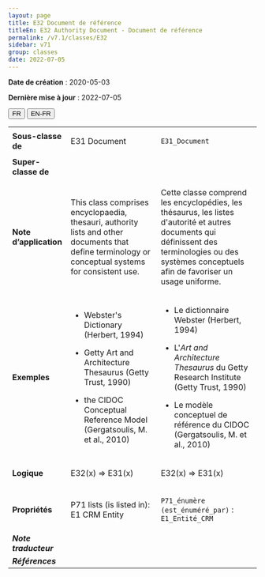 ```yaml
---
layout: page
title: E32 Document de référence
titleEn: E32 Authority Document - Document de référence
permalink: /v7.1/classes/E32
sidebar: v71
group: classes
date: 2022-07-05
---
```


**Date de création** : 2020-05-03

**Dernière mise à jour** : 2022-07-05

<div class="lang-buttons">
  <button id="fr" class="activate">FR</button>
  <button id="en-fr">EN-FR</button>
</div>

<table>
				<tbody>
				<tr>
					<td><strong>Sous-classe de</strong></td>
					<td class="en"><p>E31 Document</p>
							</td>
						<td><p><code class="language-plaintext highlighter-rouge">E31_Document</code></p>
							</td>
						</tr>
					<tr>
					<td><strong>Super-classe de</strong></td>
					<td class="en"><p></p>
							</td>
						<td><p></p>
							</td>
						</tr>
					<tr>
					<td><strong>Note d’application</strong></td>
					<td class="en"><p>This class comprises encyclopaedia, thesauri, authority lists and other documents that define terminology or conceptual systems for consistent use.</p>
							</td>
						<td><p>Cette classe comprend les encyclopédies, les thésaurus, les listes d'autorité et autres documents qui définissent des terminologies ou des systèmes conceptuels afin de favoriser un usage uniforme.</p>
							</td>
						</tr>
					<tr>
					<td><strong>Exemples</strong></td>
					<td class="en"><ul><li><p>Webster's Dictionary (Herbert, 1994)</p>
							</li>
									<li><p>Getty Art and Architecture Thesaurus (Getty Trust, 1990)</p>
							</li>
										<li><p>the CIDOC Conceptual Reference Model (Gergatsoulis, M. et al., 2010)</p>
							</li></ul>
										</td>
						<td><ul><li><p>Le dictionnaire Webster (Herbert, 1994)</p>
							</li>
									<li><p>L'<em>Art and Architecture Thesaurus</em> du Getty Research Institute (Getty Trust, 1990)</p>
							</li>
										<li><p>Le  modèle conceptuel de référence du CIDOC (Gergatsoulis, M. et al., 2010)</p>
							</li></ul>
										</td>
						</tr>
					<tr>
					<td><strong>Logique</strong></td>
					<td class="en"><p>E32(x) ⇒ E31(x)</p>
							</td>
						<td><p>E32(x) ⇒ E31(x)</p>
							</td>
						</tr>
					<tr>
					<td><strong>Propriétés</strong></td>
					<td class="en"><p>P71 lists (is listed in): E1 CRM Entity</p>
							</td>
						<td><p><code class="language-plaintext highlighter-rouge">P71_énumère (est_énuméré_par)</code> : <code class="language-plaintext highlighter-rouge">E1_Entité_CRM</code></p>
							</td>
						</tr>
					<tr>
					<td><strong><em>Note traducteur</em></strong></td>
					<td colspan="2"><p></p>
							</td>
						</tr>
					<tr>
					<td><strong><em>Références</em></strong></td>
					<td colspan="2"><p><em></em></p>
							</td>
						</tr>
					</tbody>
				</table>
				